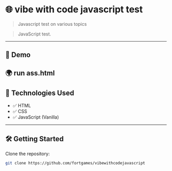 # 🌐 vibe with code javascript test
> Javascript test on various topics

> JavaScript test.

---

## 🚀 Demo

🌍 run ass.html
---

## 🧰 Technologies Used

- ✅ HTML
- ✅ CSS
- ✅ JavaScript (Vanilla)

---

## 🛠️ Getting Started

Clone the repository:

```bash
git clone https://github.com/fortgames/vibewithcodejavascript
